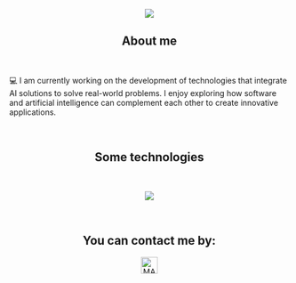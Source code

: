 <p align="center">
  <a href="https://github.com/CodeWhiteWeb/CodeWhiteWeb">
    <img src="https://readme-typing-svg.herokuapp.com?color=F0A7D1&center=true&vCenter=true&lines=Hi,I'm+Sofia">
  </a>
</p>


<h2 align="center">About me</h2>
<br>

<P align="center">

💻 I am currently working on the development of technologies that integrate AI solutions to solve real-world problems. I enjoy exploring how software and artificial intelligence can complement each other to create innovative applications.

</P>

<br>

<h2 align="center">Some technologies</h2>
<br>

<p align="center">
  <a href="https://skillicons.dev">
    <img src="https://skillicons.dev/icons?i=py,flask,java,react,tensorflow,docker,mysql,postman,git,github&theme=dark" />
  </a>
</p>
<br>

<!--
<h2 align="center">My stats</h2>
<br>

<p align="center">
   <img  align="center"  src="https://stats-seven-smoky.vercel.app/api/top-langs/?username=soandrade6&layout=compact&theme=tokyonight&text_color=C384FF&langs_count=21">
 </p>


 <p align="center">
<img src="https://github-readme-streak-stats.herokuapp.com?user=soandrade6&theme=tokyonight_duo&hide_border=true"
</p>
-->


<h2 align="center">You can contact me by:</h2>
<p align="center">  
  <a href="https://www.linkedin.com/in/sofia-andrade-palacio/" target="_blank">
    <img align="center" src="https://img.shields.io/badge/linkedin-%231DA1F2.svg?style=for-the-badge&logo=linkedin&logoColor=white" alt="MARV" height="30">
<!--   </a>
    <a href="https://www.instagram.com/s_andrade6/" target="_blank">
    <img align="center" src="https://img.shields.io/badge/instagram-%23E4405F.svg?style=for-the-badge&logo=Instagram&logoColor=white" alt="MARV" height="30">
  </a> -->
</p>

  


<!--
**soandrade6/soandrade6** is a ✨ _special_ ✨ repository because its `README.md` (this file) appears on your GitHub profile.

Here are some ideas to get you started:

- 🔭 I’m currently working on ...
- 🌱 I’m currently learning ...
- 👯 I’m looking to collaborate on ...
- 🤔 I’m looking for help with ...
- 💬 Ask me about ...
- 📫 How to reach me: ...
- 😄 Pronouns: ...
- ⚡ Fun fact: ...
-->
